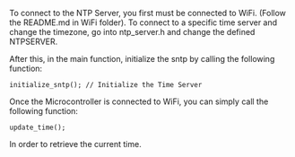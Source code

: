 To connect to the NTP Server, you first must be connected to WiFi. (Follow the README.md in WiFi folder). To connect to a specific time server and change the timezone, go into ntp_server.h and change the defined NTPSERVER.

After this, in the main function, initialize the sntp by calling the following function:
```
initialize_sntp(); // Initialize the Time Server
```

Once the Microcontroller is connected to WiFi, you can simply call the following function:
```
update_time();
```

In order to retrieve the current time.
